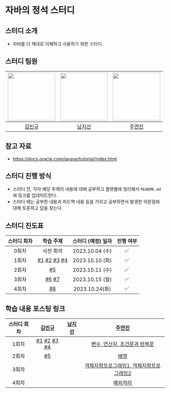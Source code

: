 # 자바의 정석 스터디
## 스터디 소개
- 자바를 더 제대로 이해하고 사용하기 위한 스터디
## 스터디 팀원
| [<img src="https://github.com/gold9387.png" width="150px">](https://github.com/gold9387) | [<img src="https://github.com/jisun-ny.png" width="150px">](https://github.com/jisun-ny) | [<img src="https://github.com/yeonjinju.png" width="150px">](https://github.com/yeonjinju) |
| :---: | :---: | :---: |
| [김민규](https://github.com/gold9387) | [남지선](https://github.com/jisun-ny) | [주연진](https://github.com/yeonjinju) |
## 참고 자료
- https://docs.oracle.com/javase/tutorial/index.html
## 스터디 진행 방식
- 스터디 전, 각자 해당 주제의 내용에 대해 공부하고 플랫폼에 정리해서 `README.md` 에 링크를 업데이트한다.
- 스터디 때는 공부한 내용과 피드백 내용 등을 가지고 공부하면서 발생한 의문점에 대해 토론하고 답을 찾는다.
## 스터디 진도표
| 스터디 회차 | 학습 주제 | 스터디 (예정) 일자 | 진행 여부 |
| :---: | :---: | :---: | :---: |
| 0회차 | 사전 회의 | 2023.10.04 (수) | ✅ |
| 1회차 | [#1](https://github.com/gold9387/java-study/issues/1) [#2](https://github.com/gold9387/java-study/issues/2) [#3](https://github.com/gold9387/java-study/issues/3) [#4](https://github.com/gold9387/java-study/issues/16) | 2023.10.10 (화) | ✅ |
| 2회차 | [#5](https://github.com/gold9387/java-study/issues/17) | 2023.10.11 (수) | ✅ |
| 3회차 | [#6]() [#7]() | 2023.10.15 (월) | ✅ |
| 4회차 | [#8]() | 2023.10.24(화) | ✅ |

## 학습 내용 포스팅 링크
| 스터디 회차 | [김민규](https://github.com/gold9387) | [남지선](https://github.com/jisun-ny) | [주연진](https://github.com/yeonjinju) |
| :---: | :---: | :---: | :---: |
| 1회차 | [#1](https://github.com/gold9387/java-study/blob/main/JVM%20%E1%84%8B%E1%85%B3%E1%86%AB%20%E1%84%86%E1%85%AE%E1%84%8B%E1%85%A5%E1%86%BA%E1%84%8B%E1%85%B5%E1%84%86%E1%85%A7%20%E1%84%8C%E1%85%A1%E1%84%87%E1%85%A1%20%E1%84%8F%E1%85%A9%E1%84%83%E1%85%B3%E1%84%82%E1%85%B3%E1%86%AB%20%E1%84%8B%E1%85%A5%E1%84%84%E1%85%A5%E1%87%82%E1%84%80%E1%85%A6%20%E1%84%89%E1%85%B5%E1%86%AF%E1%84%92%E1%85%A2%E1%86%BC%E1%84%92%E1%85%A1%E1%84%82%E1%85%B3%E1%86%AB%20%E1%84%80%E1%85%A5%E1%86%BA%E1%84%8B%E1%85%B5%E1%86%AB%E1%84%80%E1%85%A1..pdf) [#2](https://github.com/gold9387/java-study/blob/main/%E1%84%87%E1%85%A7%E1%86%AB%E1%84%89%E1%85%AE(Variable).pdf) [#3](https://github.com/gold9387/java-study/blob/main/%E1%84%8B%E1%85%A7%E1%86%AB%E1%84%89%E1%85%A1%E1%86%AB%E1%84%8C%E1%85%A1(Operator).pdf) [#4](https://github.com/gold9387/java-study/blob/main/%E1%84%8C%E1%85%A9%E1%84%80%E1%85%A5%E1%86%AB%E1%84%86%E1%85%AE%E1%86%AB%E1%84%80%E1%85%AA%20%E1%84%87%E1%85%A1%E1%86%AB%E1%84%87%E1%85%A9%E1%86%A8%E1%84%86%E1%85%AE%E1%86%AB.pdf) |  | [변수, ](https://half-ocean-287.notion.site/5be4352ef4a341e6a7aa7245304440d8?pvs=4) [연산자, ](https://half-ocean-287.notion.site/4ed37dd841ae488c96c9f31ca15a998f?pvs=4) [조건문과 반복문](https://half-ocean-287.notion.site/11dc3c036fcd41ffbc8a607bc8215603?pvs=4)|
| 2회차 | [#5](https://github.com/gold9387/java-study/blob/main/5.%20%E1%84%87%E1%85%A2%E1%84%8B%E1%85%A7%E1%86%AF(Array).pdf) |  | [배열](https://half-ocean-287.notion.site/ac4a2118176b49ecbdd2c8f73c5951d1?pvs=4) |
| 3회차 | | |[객체지향프로그래밍1, ](https://half-ocean-287.notion.site/402eea1185304db8ba7818c0f14c2741?pvs=4) [객체지향프로그래밍2](https://half-ocean-287.notion.site/2-b7e400d72a6646b5a0593b9eda645693?pvs=4)|
| 4회차 | | | [예외처리](https://half-ocean-287.notion.site/00b1fb859d6a4a388bf24219d12a990f?pvs=4) |
